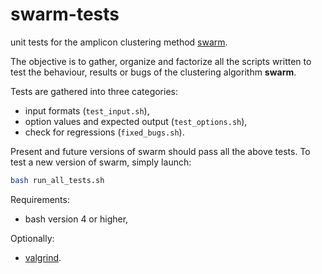 # swarm-tests

unit tests for the amplicon clustering method
[swarm](https://github.com/torognes/swarm).

The objective is to gather, organize and factorize all the scripts
written to test the behaviour, results or bugs of the clustering
algorithm **swarm**.

Tests are gathered into three categories:
* input formats (`test_input.sh`),
* option values and expected output (`test_options.sh`),
* check for regressions (`fixed_bugs.sh`).

Present and future versions of swarm should pass all the above
tests. To test a new version of swarm, simply launch:
```sh
bash run_all_tests.sh
```

Requirements:
- bash version 4 or higher,

Optionally:
- [valgrind](http://valgrind.org/).
